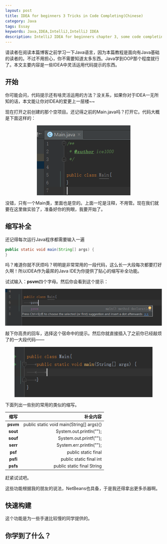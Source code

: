 ```yaml
---
layout: post
title: IDEA for beginners 3 Tricks in Code Completing(Chinese)
category: Java
tags: Essay
keywords: Java,IDEA,IntelliJ,IntelliJ IDEA
description: IntelliJ IDEA for beginners chapter 3, some code completing tricks
---
```


请读者在阅读本篇博客之前学习一下Java语言，因为本篇教程是面向有Java基础的读者的。不过不用担心，你不需要知道太多东西。Java学到OOP那个程度就行了。本文主要内容是一些IDEA中灵活运用代码提示的东西。

## 开始

你可能会问，代码提示还有啥灵活运用的方法？没关系，如果你对于IDEA一无所知的话，本文能让你对IDEA的爱更上一层楼~~

现在打开之前创建的那个空项目。还记得之前的Main.java吗？打开它。代码大概是下面这样的：
<center>
    <p><img src="/../../../assets/images/java/idea3/1.png" align="center"></p>
</center>
没错，只有一个Main类，里面也是空的。上面一坨是注释，不用管。现在我们就要在这里做实验了，准备好你的狗眼，我要开始了。

## 缩写补全

还记得每次运行Java程序都需要输入一遍 
```java
public static void main(String[] args) {
}
```
吗？难道你就不厌烦吗？明明是非常常用的一段代码，这么长一大段每次都要打好久啊！所以IDEA作为最屌的Java IDE为你提供了贴心的缩写补全功能。

试试输入：**psvm**四个字母。然后你会看到这个提示：
<center>
    <p><img src="/../../../assets/images/java/idea3/2.png" align="center"></p>
</center>
敲下你高贵的回车，选择这个宿命中的提示。然后你就直接插入了之前你已经敲烦了的一大段代码——
<center>
    <p><img src="/../../../assets/images/java/idea3/3.png" align="center"></p>
</center>

下面列出一些别的常用的类似的缩写。

缩写|补全内容
:---:|---:
**psvm**|public static void main(String[] args){}
**sout**|System.out.println("");
**souf**|System.out.printf("");
**serr**|System.err.println("");
**psf**|public static final
**psfi**|public static final int
**psfs**|public static final String

赶紧试试吧。

这些功能根据我的朋友的说法，NetBeans也具备，于是我还得拿出更多杀器啊。

## 快速构建

这个功能是为一些手速比较慢的同学提供的。

## 你学到了什么？
